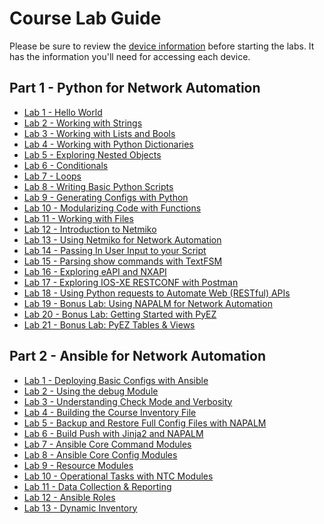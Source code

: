 # Course Lab Guide

Please be sure to review the [device information](labs/DEVICE_INFO.md) before starting the labs.  It has the information you'll need for accessing each device.  

## Part 1 - Python for Network Automation

- [Lab 1 - Hello World](labs/Lab_01_Hello_World.md)
- [Lab 2 - Working with Strings ](labs/Lab_02_Working_with_Strings.md)
- [Lab 3 - Working with Lists and Bools ](labs/Lab_03_Lists_and_Bools.md) 
- [Lab 4 - Working with Python Dictionaries](labs/Lab_04_Dictionaries.md)
- [Lab 5 - Exploring Nested Objects](labs/Lab_05_Nested_Objects.md)
- [Lab 6 - Conditionals](labs/Lab_06_Conditionals.md)
- [Lab 7 - Loops](labs/Lab_07_Loops.md) 
- [Lab 8 - Writing Basic Python Scripts](labs/Lab_08_Writing_Scripts.md)
- [Lab 9 - Generating Configs with Python](labs/Lab_09_Scripts_Generating_Configurations.md)
- [Lab 10 - Modularizing Code with Functions](labs/Lab_10_Modularizing_Python_Script.md)
- [Lab 11 - Working with Files](labs/Lab_11_Working_with_Files.md)
- [Lab 12 - Introduction to Netmiko](labs/Lab_12_Netmiko_Intro.md)
- [Lab 13 - Using Netmiko for Network Automation](labs/Lab_13_Netmiko_Automation.md)
- [Lab 14 - Passing In User Input to your Script](labs/Lab_14_User_Input.md)
- [Lab 15 - Parsing show commands with TextFSM](labs/Lab_15_Parsing_TextFSM.md)
- [Lab 16 - Exploring eAPI and NXAPI](labs/Lab_16_Exploring_eAPI_NXAPI.md)
- [Lab 17 - Exploring IOS-XE RESTCONF with Postman](labs/Lab_17_Postman_RESTCONF.md)
- [Lab 18 - Using Python requests to Automate Web (RESTful) APIs](labs/Lab_18_Python_requests.md)
- [Lab 19 - Bonus Lab: Using NAPALM for Network Automation](labs/Lab_19_Python_requests.md)
- [Lab 20 - Bonus Lab: Getting Started with PyEZ](labs/Lab_20_Juniper_PyEZ_Part_1.md)
- [Lab 21 - Bonus Lab: PyEZ Tables & Views](labs/Lab_21_Juniper_PyEZ_Part_2.md)

## Part 2 - Ansible for Network Automation

- [Lab 1 - Deploying Basic Configs with Ansible](labs/Ansible_Lab_01_Deploy_Basic_Configs.md)
- [Lab 2 - Using the debug Module](labs/Ansible_Lab_02_Debug_Module.md)
- [Lab 3 - Understanding Check Mode and Verbosity](labs/Ansible_Lab_03_Config_Verbosity_Check.md) 
- [Lab 4 - Building the Course Inventory File](labs/Ansible_Lab_04_Course_Inventory_File.md)
- [Lab 5 - Backup and Restore Full Config Files with NAPALM](labs/Ansible_Lab_05_Backup_Restore_Configs.md)
- [Lab 6 - Build Push with Jinja2 and NAPALM](labs/Ansible_Lab_06_Build_Push.md)
- [Lab 7 - Ansible Core Command Modules](labs/Ansible_Lab_07_Core_Command_Module.md)
- [Lab 8 - Ansible Core Config Modules](Ansible_Lab_08_Core_Config_Module.md)
- [Lab 9 - Resource Modules]()
- [Lab 10 - Operational Tasks with NTC Modules]()
- [Lab 11 - Data Collection & Reporting]()
- [Lab 12 - Ansible Roles]()  
- [Lab 13 - Dynamic Inventory]()



